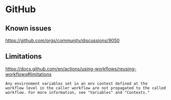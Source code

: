 # GitHub

## Known issues

https://github.com/orgs/community/discussions/9050

## Limitations

https://docs.github.com/en/actions/using-workflows/reusing-workflows#limitations

```
Any environment variables set in an env context defined at the workflow level in the caller workflow are not propagated to the called workflow. For more information, see "Variables" and "Contexts."
```
